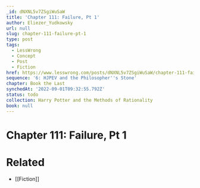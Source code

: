 ```yaml
---
_id: dNXNL5v7ZSgiWuSaW
title: 'Chapter 111: Failure, Pt 1'
author: Eliezer_Yudkowsky
url: null
slug: chapter-111-failure-pt-1
type: post
tags:
  - LessWrong
  - Concept
  - Post
  - Fiction
href: https://www.lesswrong.com/posts/dNXNL5v7ZSgiWuSaW/chapter-111-failure-pt-1
sequence: '6: HJPEV and the Philosopher''s Stone'
chapter: Book the Last
synchedAt: '2022-09-01T09:32:55.792Z'
status: todo
collection: Harry Potter and the Methods of Rationality
book: null
---
```


# Chapter 111: Failure, Pt 1


# Related

- [[Fiction]]